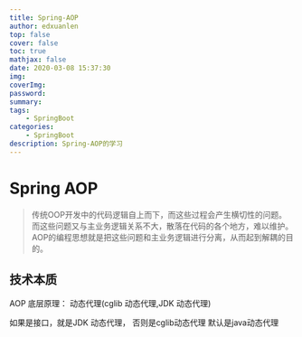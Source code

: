 ```yaml
---
title: Spring-AOP
author: edxuanlen
top: false
cover: false
toc: true
mathjax: false
date: 2020-03-08 15:37:30
img:
coverImg:
password: 
summary: 
tags: 
    - SpringBoot
categories:
    - SpringBoot
description: Spring-AOP的学习
---
```




# Spring AOP

> 传统OOP开发中的代码逻辑自上而下，而这些过程会产生横切性的问题。而这些问题又与主业务逻辑关系不大，散落在代码的各个地方，难以维护。
> AOP的编程思想就是把这些问题和主业务逻辑进行分离，从而起到解耦的目的。

## 技术本质

AOP 底层原理： 动态代理(cglib 动态代理,JDK 动态代理)

如果是接口，就是JDK 动态代理， 否则是cglib动态代理
默认是java动态代理  